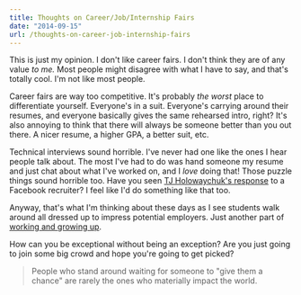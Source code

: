 ```yaml
---
title: Thoughts on Career/Job/Internship Fairs
date: "2014-09-15"
url: /thoughts-on-career-job-internship-fairs
---
```



This is just my opinion. I don't like career fairs. I don't think they are of any value *to me.* Most people might disagree with what I have to say, and that's totally cool. I'm not like most people.

Career fairs are way too competitive. It's probably *the worst* place to differentiate yourself. Everyone's in a suit. Everyone's carrying around their resumes, and everyone basically gives the same rehearsed intro, right? It's also annoying to think that there will always be someone better than you out there. A nicer resume, a higher GPA, a better suit, etc.

Technical interviews sound horrible. I've never had one like the ones I hear people talk about. The most I've had to do was hand someone my resume and just chat about what I've worked on, and I *love* doing that! Those puzzle things sound horrible too. Have you seen [TJ Holowaychuk's response](https://f.cl.ly/items/313L3D1K0G102P0z0B0I/Screen%20Shot%202012-07-18%20at%2012.35.56%20PM.png) to a Facebook recruiter? I feel like I'd do something like that too.

Anyway, that's what I'm thinking about these days as I see students walk around all dressed up to impress potential employers. Just another part of [working and growing up](https://misfra.me/working-and-growing-up).

How can you be exceptional without being an exception? Are you just going to join some big crowd and hope you're going to get picked?

> People who stand around waiting for someone to "give them a chance" are rarely the ones who materially impact the world.
